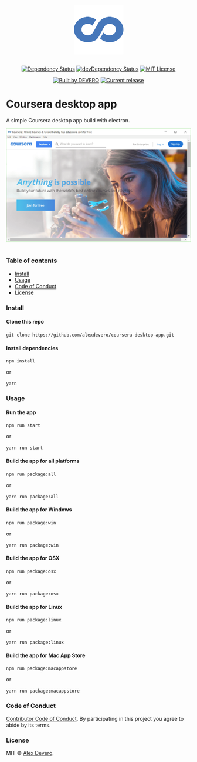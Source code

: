 <p align="center">
  <img src="https://raw.githubusercontent.com/alexdevero/coursera-desktop-app/master/docs/coursera-logo.png" width="135" align="center">
  <br>
  <br>
</p>

<p align="center">
  <a href="https://david-dm.org/alexdevero/coursera-desktop-app"><img alt="Dependency Status" src="https://david-dm.org/alexdevero/coursera-desktop-app.svg?style=flat"></a>
  <a href="https://david-dm.org/alexdevero/coursera-desktop-app?type=dev"><img alt="devDependency Status" src="https://david-dm.org/alexdevero/coursera-desktop-app/dev-status.svg?style=flat"></a>
  <a href="http://opensource.org/licenses/MIT"><img alt="MIT License" src="https://img.shields.io/npm/l/express.svg"></a>
</p>

<p align="center">
  <a href="https://alexdevero.com"><img alt="Built by DEVERO" src="https://img.shields.io/badge/built%20by-DEVERO-brightgreen.svg?colorB=d30320"></a>
  <a href="https://github.com/alexdevero/coursera-desktop-app/releases"><img alt="Current release" src="https://img.shields.io/github/release/alexdevero/coursera-desktop-app.svg"></a>
</p>

# Coursera desktop app

A simple Coursera desktop app build with electron.

<p align="center">
  <img src="https://raw.githubusercontent.com/alexdevero/coursera-desktop-app/master/docs/coursera-desktop-app-screen.png" width="800">
  <br>
  <br>
</p>

### Table of contents

* [Install](#install)
* [Usage](#usage)
* [Code of Conduct](#code-of-conduct)
* [License](#license)

### Install

#### Clone this repo

```
git clone https://github.com/alexdevero/coursera-desktop-app.git
```

#### Install dependencies

```
npm install
```
or
```
yarn
```

### Usage

#### Run the app

```
npm run start
```
or
```
yarn run start
```

#### Build the app for all platforms

```
npm run package:all
```
or
```
yarn run package:all
```

#### Build the app for Windows

```
npm run package:win
```
or
```
yarn run package:win
```

#### Build the app for OSX

```
npm run package:osx
```
or
```
yarn run package:osx
```

#### Build the app for Linux

```
npm run package:linux
```
or
```
yarn run package:linux
```

#### Build the app for Mac App Store

```
npm run package:macappstore
```
or
```
yarn run package:macappstore
```

### Code of Conduct

[Contributor Code of Conduct](code-of-conduct.md). By participating in this project you agree to abide by its terms.

### License

MIT © [Alex Devero](https://alexdevero.com).
